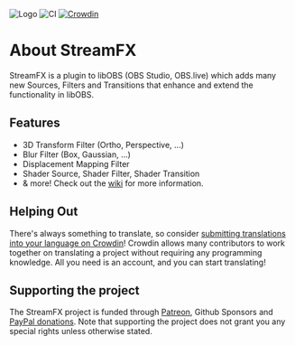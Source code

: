 ![Logo](https://cdn.xaymar.com/obs/streamfx/logo.svg)
![CI](https://github.com/Xaymar/obs-StreamFX/workflows/CI/badge.svg) [![Crowdin](https://d322cqt584bo4o.cloudfront.net/obs-stream-effects/localized.svg)](https://crowdin.com/project/obs-stream-effects)

# About StreamFX
StreamFX is a plugin to libOBS (OBS Studio, OBS.live) which adds many new Sources, Filters and Transitions that enhance and extend the functionality in libOBS.

## Features
* 3D Transform Filter (Ortho, Perspective, ...)
* Blur Filter (Box, Gaussian, ...)
* Displacement Mapping Filter
* Shader Source, Shader Filter, Shader Transition
* & more! Check out the [wiki](https://github.com/Xaymar/obs-StreamFX/wiki) for more information.

## Helping Out
There's always something to translate, so consider [submitting translations into your language on Crowdin](https://crowdin.com/project/obs-stream-effects)! Crowdin allows many contributors to work together on translating a project without requiring any programming knowledge. All you need is an account, and you can start translating!

## Supporting the project
The StreamFX project is funded through [Patreon](https://www.patreon.com/Xaymar), Github Sponsors and [PayPal donations](https://www.paypal.me/xaymar). Note that supporting the project does not grant you any special rights unless otherwise stated.
